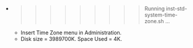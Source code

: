 * >>>>>>>>> Running inst-std-system-time-zone.sh ...
  * Insert Time Zone menu in Administration.
  * Disk size = 3989700K. Space Used = 4K.
